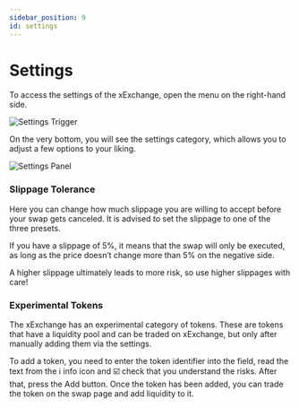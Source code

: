 ```yaml
---
sidebar_position: 9
id: settings
---
```


# Settings

To access the settings of the xExchange, open the menu on the right-hand side.

<div style={{ textAlign: 'center' }}>
    <img src="/docs/features/settings-trigger.png" alt="Settings Trigger" />
</div>

On the very bottom, you will see the settings category, which allows you to adjust a few options to your liking.

<div style={{ textAlign: 'center' }}>
    <img src="/docs/features/settings-panel.png" alt="Settings Panel" />
</div>

### Slippage Tolerance

Here you can change how much slippage you are willing to accept before your swap gets canceled. It is advised to set the slippage to one of the three presets.

If you have a slippage of 5%, it means that the swap will only be executed, as long as the price doesn’t change more than 5% on the negative side.

A higher slippage ultimately leads to more risk, so use higher slippages with care!

### Experimental Tokens

The xExchange has an experimental category of tokens. These are tokens that have a liquidity pool and can be traded on xExchange, but only after manually adding them via the settings.

To add a token, you need to enter the token identifier into the field, read the text from the ℹ️ info icon and ☑️ check that you understand the risks. After that, press the Add button. Once the token has been added, you can trade the token on the swap page and add liquidity to it.
